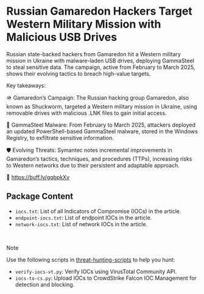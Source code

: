 # Russian Gamaredon Hackers Target Western Military Mission with Malicious USB Drives

Russian state-backed hackers from Gamaredon hit a Western military mission in Ukraine with malware-laden USB drives, deploying GammaSteel to steal sensitive data. The campaign, active from February to March 2025, shows their evolving tactics to breach high-value targets.

Key takeaways:

🪖 Gamaredon’s Campaign: The Russian hacking group Gamaredon, also known as Shuckworm, targeted a Western military mission in Ukraine, using removable drives with malicious .LNK files to gain initial access.

🦠 GammaSteel Malware: From February to March 2025, attackers deployed an updated PowerShell-based GammaSteel malware, stored in the Windows Registry, to exfiltrate sensitive information.

🛡️ Evolving Threats: Symantec notes incremental improvements in Gamaredon’s tactics, techniques, and procedures (TTPs), increasing risks to Western networks due to their persistent and adaptable approach.

🔗 https://buff.ly/gqbpkXv

## Package Content

- `iocs.txt`: List of all Indicators of Compromise (IOCs) in the article.
- `endpoint-iocs.txt`: List of endpoint IOCs in the article.
- `network-iocs.txt`: List of network IOCs in the article.

<br>

> [!NOTE]
> Use the following scripts in [threat-hunting-scripts](../../threat-hunting-scripts/) to help you hunt:
>
> - `verify-iocs-vt.py`: Verify IOCs using VirusTotal Community API.
> - `iocs-to-cs.py`: Upload IOCs to CrowdStrike Falcon IOC Management for detection and blocking.
